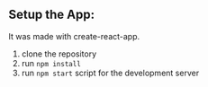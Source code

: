 ## Setup the App:

It was made with create-react-app.

1. clone the repository
2. run `npm install`
3. run `npm start` script for the development server
